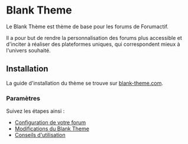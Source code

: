 # Blank Theme

Le Blank Thème est thème de base pour les forums de Forumactif. 

Il a pour but de rendre la personnalisation des forums plus accessible et d'inciter à réaliser des plateformes uniques, qui correspondent mieux à l'univers souhaité.

## Installation

La guide d'installation du thème se trouve sur [blank-theme.com](https://blank-theme.com/).

### Paramètres

Suivez les étapes ainsi :

- [Configuration de votre forum](https://blank-theme.com/configuration)
- [Modifications du Blank Theme](https://blank-theme.com/modifications)
- [Conseils d'utilisation](https://blank-theme.com/tips)

